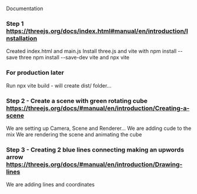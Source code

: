 Documentation

### Step 1 https://threejs.org/docs/index.html#manual/en/introduction/Installation

Created index.html and main.js
Install three.js and vite with npm install --save three npm install --save-dev vite and npx vite

### For production later

Run npx vite build - will create dist/ folder...

### Step 2 - Create a scene with green rotating cube https://threejs.org/docs/#manual/en/introduction/Creating-a-scene

We are setting up Camera, Scene and Renderer...
We are adding cude to the mix
We are rendering the scene and animating the cube

### Step 3 - Creating 2 blue lines connecting making an upwords arrow https://threejs.org/docs/#manual/en/introduction/Drawing-lines

We are adding lines and coordinates
